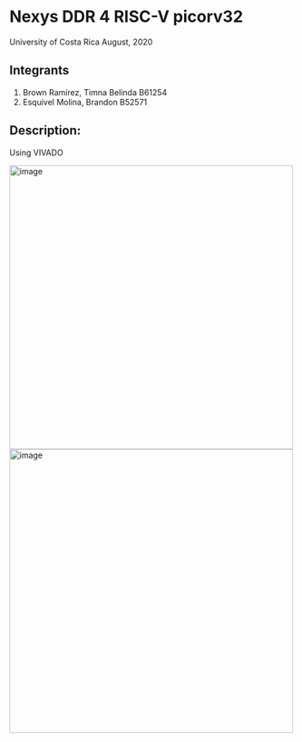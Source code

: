 # Nexys DDR 4 RISC-V picorv32

University of Costa Rica
August, 2020

## Integrants
1. Brown Ramírez, Timna Belinda  B61254
2. Esquivel Molina, Brandon B52571

## Description:
Using VIVADO

<img width="500" alt="image" src="https://github.com/brown9804/NexysDDR4-RISC-V_picorv32/assets/24630902/00498fac-4ecf-4abd-a99d-e1eb9794cae4">

<img width="500" alt="image" src="https://github.com/brown9804/NexysDDR4-RISC-V_picorv32/assets/24630902/f7ef5885-35f0-4bb3-b65f-e7dc52bb99e8">
